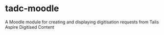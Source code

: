 tadc-moodle
===========

A Moodle module for creating and displaying digitisation requests from Talis Aspire Digitised Content

